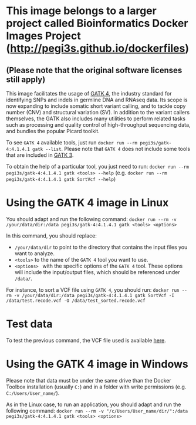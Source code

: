 # This image belongs to a larger project called Bioinformatics Docker Images Project (http://pegi3s.github.io/dockerfiles)
## (Please note that the original software licenses still apply)

This image facilitates the usage of [GATK 4](https://gatk.broadinstitute.org/hc/en-us), the industry standard for identifying SNPs and indels in germline DNA and RNAseq data. Its scope is now expanding to include somatic short variant calling, and to tackle copy number (CNV) and structural variation (SV). In addition to the variant callers themselves, the GATK also includes many utilities to perform related tasks such as processing and quality control of high-throughput sequencing data, and bundles the popular Picard toolkit.

To see `GATK 4` available tools, just run `docker run --rm pegi3s/gatk-4:4.1.4.1 gatk --list`. Please note that `GATK 4` does not include some tools that are included in [GATK 3](https://hub.docker.com/r/pegi3s/gatk-3).

To obtain the help of a particular tool, you just need to run: `docker run --rm pegi3s/gatk-4:4.1.4.1 gatk <tools> --help` (e.g. `docker run --rm pegi3s/gatk-4:4.1.4.1 gatk SortVcf --help`)

# Using the GATK 4 image in Linux
You should adapt and run the following command: `docker run --rm -v /your/data/dir:/data pegi3s/gatk-4:4.1.4.1 gatk <tools> <options>`

In this command, you should replace:
- `/your/data/dir` to point to the directory that contains the input files you want to analyze.
- `<tools>` to the name of the `GATK 4` tool you want to use.
- `<options> ` with the specific options of the `GATK 4` tool. These options will include the input/output files, which should be referenced under `/data/`.

For instance, to sort a VCF file using `GATK 4`, you should run: `docker run --rm -v /your/data/dir:/data pegi3s/gatk-4:4.1.4.1 gatk SortVcf -I /data/test.recode.vcf -O /data/test_sorted.recode.vcf`

# Test data
To test the previous command, the VCF file used is available [here](http://evolution6.i3s.up.pt/static/pegi3s/dockerfiles/gatk/4/test.recode.zip).

# Using the GATK 4 image in Windows

Please note that data must be under the same drive than the Docker Toolbox installation (usually `C:`) and in a folder with write permissions (e.g. `C:/Users/User_name/`).

As in the Linux case, to run an application, you should adapt and run the following command: `docker run --rm -v "/c/Users/User_name/dir/":/data pegi3s/gatk-4:4.1.4.1 gatk <tools> <options>`

